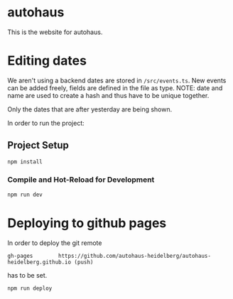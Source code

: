 # autohaus

This is the website for autohaus. 

# Editing dates
We aren't using a backend dates are stored in `/src/events.ts`. 
New events can be added freely, fields are defined in the file as type. 
NOTE: date and name are used to create a hash and thus have to be unique together.

Only the dates that are after yesterday are being shown. 


In order to run the project:

## Project Setup

```sh
npm install
```

### Compile and Hot-Reload for Development

```sh
npm run dev
```

# Deploying to github pages
In order to deploy the git remote 
```
gh-pages        https://github.com/autohaus-heidelberg/autohaus-heidelberg.github.io (push)
```
has to be set.


```sh
npm run deploy
```